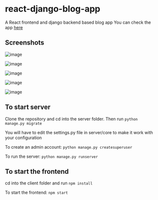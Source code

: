 # react-django-blog-app
A React frontend and django backend based blog app
You can check the app [here](https://blog-app-juanm-stjuan1210.vercel.app/)

## Screenshots
![image](https://user-images.githubusercontent.com/86282256/171789005-cb6c061a-550e-4852-abb4-2486c1b47778.png)

![image](https://user-images.githubusercontent.com/86282256/171789077-e33b1e2d-8fde-4259-82cb-50667be429af.png)

![image](https://user-images.githubusercontent.com/86282256/171789111-334a9482-a73e-4173-b8a1-58cfd3bd9fa4.png)

![image](https://user-images.githubusercontent.com/86282256/171789150-416c0572-8ae4-4c87-8d01-e4777685e05e.png)

![image](https://user-images.githubusercontent.com/86282256/171789178-1f0ff107-a532-480c-a342-42e457a9ccd6.png)


## To start server

Clone the repository and cd into the server folder. Then run
`python manage.py migrate`

You will have to edit the settings.py file in server/core to make it work with your configuration

To create an admin account:
`python manage.py createsuperuser`

To run the server:
`python manage.py runserver`

## To start the frontend

cd into the client folder and run
`npm install`

To start the frontend:
`npm start`
